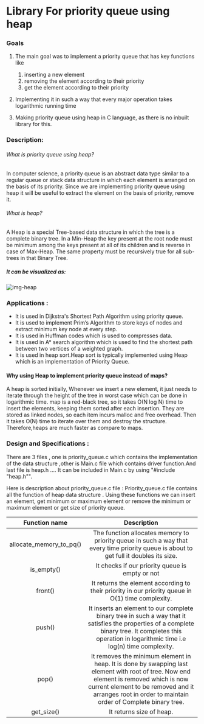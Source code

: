# Library For priority queue using heap
### Goals 
1) The main goal was to implement a priority queue that has key functions like
      1) inserting a new element
      2) removing the element according to their priority 
      3) get the element according to their priority

2) Implementing it in such a way that every major operation takes logarithmic running time 
3) Making priority queue using heap in C language, as there is no inbuilt library for this. 

### Description:

###### What is priority queue using heap?

In computer science, a priority queue is an abstract data type similar to a regular queue or stack data structure in which each element is arranged on the basis of its priority.
Since we are implementing priority queue using heap it will be useful to extract the element on the basis of priority, remove it.<br>

###### What is heap?
A Heap is a special Tree-based data structure in which the tree is a complete binary tree.
In a Min-Heap the key present at the root node must be minimum among the keys present at all of its children and is reverse in case of Max-Heap. The same property must be recursively true for all sub-trees in that Binary Tree.



##### It can be visualized as: 

![img-heap](https://www.techiedelight.com/wp-content/uploads/2016/11/Min-Max-Heap.png)

### Applications :

- It is used in Dijkstra's Shortest Path Algorithm using priority queue.
- It is used to implement Prim’s Algorithm to store keys of nodes and extract minimum key node at every step.
- It is used in Huffman codes which is used to compresses data.
- It is used in A* search algorithm which is used to find the shortest path between two vertices of a weighted graph.
- It is used in heap sort.Heap sort is typically implemented using Heap which is an implementation of Priority Queue.

#### Why using Heap to implement priority queue instead of maps?

A heap is sorted initially, Whenever we insert a new element, it just needs to iterate through the height of the tree 
in worst case which can be done in logarithmic time.
map is a red-black tree, so it takes O(N log N) time to insert the elements, keeping them sorted after each insertion. They are stored as linked nodes, so each item incurs malloc and free overhead. Then it takes O(N) time to iterate over them and destroy the structure.
Therefore,heaps are much faster as compare to maps.


### Design and Specifications :

There are 3 files , one is priority_queue.c which contains the implementation of the data structure ,other is Main.c file which contains driver function.And last file is heap.h ....
It can be included in Main.c by using "#include "heap.h"".

Here is description about priority_queue.c file :
Priority_queue.c file contains all the function of heap data structure . Using these functions we can insert an element, get minimum or maximum element or remove the minimum or maximum element or get size of priority queue.

| Function name | Description |                                                  
| :---: | :---: |
| allocate_memory_to_pq() | The function allocates memory to priority queue in such a way that every time priority queue is about to get full it doubles its size.|
|is_empty()| It checks if our priority queue is empty or not|
|front()| It returns the element according to their priority in our priority queue in O(1) time complexity.|
|push()| It inserts an element to our complete binary tree in such a way that it satisfies the properties of a complete binary tree. It completes this operation in logarithmic time i.e log(n) time complexity.|
|pop()| It removes the minimum element in heap. It is done by swapping last element with root of tree. Now end element is removed which is now current element to be removed and it arranges root in order to maintain order of Complete binary tree.|
|get_size()| It returns size of heap.|
   





